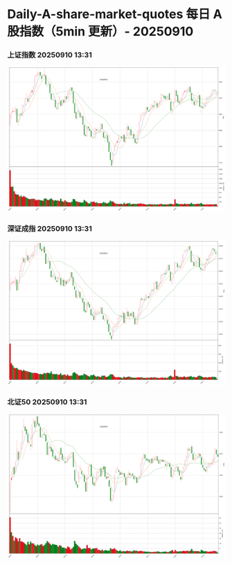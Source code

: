 
# Daily-A-share-market-quotes 每日 A 股指数（5min 更新）- 20250910

### 上证指数 20250910 13:31
![](./fig/2025/9/20250910-sh000001.png)

### 深证成指 20250910 13:31
![](./fig/2025/9/20250910-sz399001.png)

### 北证50 20250910 13:31
![](./fig/2025/9/20250910-bj899050.png)
